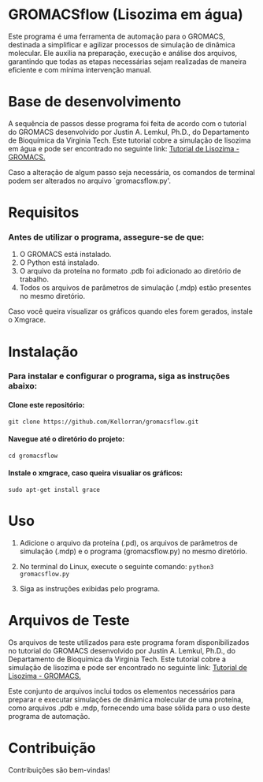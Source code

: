 # GROMACSflow (Lisozima em água)
Este programa é uma ferramenta de automação para o GROMACS, destinada a simplificar e agilizar processos de simulação de dinâmica molecular. Ele auxilia na preparação, execução e análise dos arquivos, garantindo que todas as etapas necessárias sejam realizadas de maneira eficiente e com mínima intervenção manual.

# Base de desenvolvimento
A sequência de passos desse programa foi feita de acordo com o tutorial do GROMACS desenvolvido por Justin A. Lemkul, Ph.D., do Departamento de Bioquímica da Virginia Tech. Este tutorial cobre a simulação de lisozima em água e pode ser encontrado no seguinte link: [Tutorial de Lisozima - GROMACS.](http://www.mdtutorials.com/gmx/lysozyme/index.html)

Caso a alteração de algum passo seja necessária, os comandos de terminal podem ser alterados no arquivo `gromacsflow.py'.


# Requisitos
### Antes de utilizar o programa, assegure-se de que:

1. O GROMACS está instalado.
2. O Python está instalado. 
3. O arquivo da proteína no formato .pdb foi adicionado ao diretório de trabalho.
4. Todos os arquivos de parâmetros de simulação (.mdp) estão presentes no mesmo diretório.

Caso você queira visualizar os gráficos quando eles forem gerados, instale o Xmgrace.

# Instalação
### Para instalar e configurar o programa, siga as instruções abaixo:

#### Clone este repositório: 
`git clone https://github.com/Kellorran/gromacsflow.git`

#### Navegue até o diretório do projeto: 
`cd gromacsflow`

#### Instale o xmgrace, caso queira visualiar os gráficos:
`sudo apt-get install grace`

# Uso
1. Adicione o arquivo da proteína (.pd), os arquivos de parâmetros de simulação (.mdp) e o programa (gromacsflow.py) no mesmo diretório.

2. No terminal do Linux, execute o seguinte comando:
`python3 gromacsflow.py`

3. Siga as instruções exibidas pelo programa.


# Arquivos de Teste
Os arquivos de teste utilizados para este programa foram disponibilizados no tutorial do GROMACS desenvolvido por Justin A. Lemkul, Ph.D., do Departamento de Bioquímica da Virginia Tech. Este tutorial cobre a simulação de lisozima e pode ser encontrado no seguinte link: [Tutorial de Lisozima - GROMACS.](http://www.mdtutorials.com/gmx/lysozyme/index.html)

Este conjunto de arquivos inclui todos os elementos necessários para preparar e executar simulações de dinâmica molecular de uma proteína, como arquivos .pdb e .mdp, fornecendo uma base sólida para o uso deste programa de automação.

# Contribuição
Contribuições são bem-vindas!

